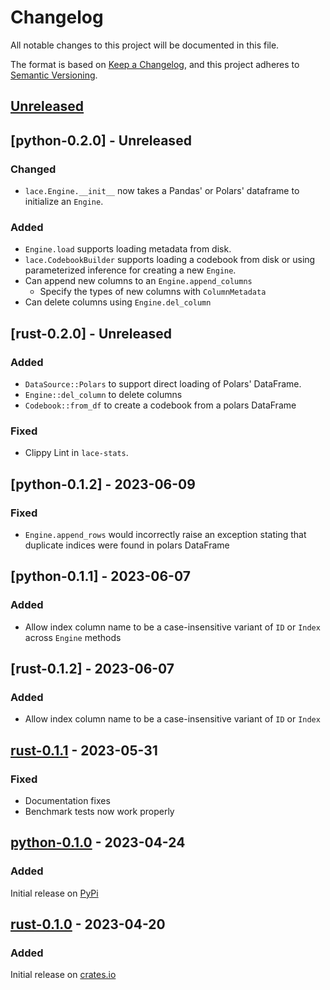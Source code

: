 # Changelog

All notable changes to this project will be documented in this file.

The format is based on [Keep a Changelog](https://keepachangelog.com/en/1.1.0/),
and this project adheres to [Semantic Versioning](https://semver.org/spec/v2.0.0.html).

## [Unreleased]

## [python-0.2.0] - Unreleased

### Changed

- `lace.Engine.__init__` now takes a Pandas' or Polars' dataframe to initialize an `Engine`.

### Added

- `Engine.load` supports loading metadata from disk.
- `lace.CodebookBuilder` supports loading a codebook from disk or using parameterized inference for creating a new `Engine`.
- Can append new columns to an `Engine.append_columns`
    + Specify the types of new columns with `ColumnMetadata`
- Can delete columns using `Engine.del_column`

## [rust-0.2.0] - Unreleased

### Added

- `DataSource::Polars` to support direct loading of Polars' DataFrame.
- `Engine::del_column` to delete columns
- `Codebook::from_df` to create a codebook from a polars DataFrame

### Fixed

- Clippy Lint in `lace-stats`.

## [python-0.1.2] - 2023-06-09

### Fixed

- `Engine.append_rows` would incorrectly raise an exception stating that
    duplicate indices were found in polars DataFrame

## [python-0.1.1] - 2023-06-07

### Added
- Allow index column name to be a case-insensitive variant of `ID` or `Index`
    across `Engine` methods

## [rust-0.1.2] - 2023-06-07

### Added
- Allow index column name to be a case-insensitive variant of `ID` or `Index`

## [rust-0.1.1] - 2023-05-31

### Fixed

- Documentation fixes
- Benchmark tests now work properly

## [python-0.1.0] - 2023-04-24

### Added

Initial release on [PyPi](https://pypi.org/)

## [rust-0.1.0] - 2023-04-20

### Added

Initial release on [crates.io](https://crates.io/)

[unreleased]: https://github.com/promised-ai/lace/compare/python-0.1.0...HEAD
[rust-0.1.1]: https://github.com/promised-ai/lace/compare/rust-0.1.1...rust-0.1.0
[python-0.1.0]: https://github.com/promised-ai/lace/releases/tag/python-0.1.0
[rust-0.1.0]: https://github.com/promised-ai/lace/releases/tag/rust-0.1.0

